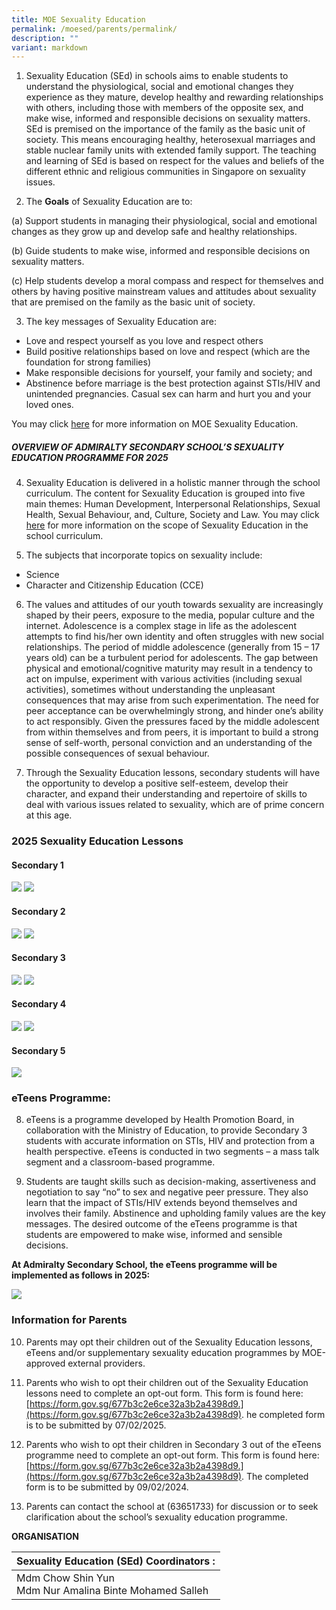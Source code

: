 ```yaml
---
title: MOE Sexuality Education
permalink: /moesed/parents/permalink/
description: ""
variant: markdown
---
```

1.  Sexuality Education (SEd) in schools aims to enable students to understand the physiological, social and emotional changes they experience as they mature, develop healthy and rewarding relationships with others, including those with members of the opposite sex, and make wise, informed and responsible decisions on sexuality matters. SEd is premised on the importance of the family as the basic unit of society. This means encouraging healthy, heterosexual marriages and stable nuclear family units with extended family support. The teaching and learning of SEd is based on respect for the values and beliefs of the different ethnic and religious communities in Singapore on sexuality issues.

1. The **Goals** of Sexuality Education are to:

(a)	Support students in managing their physiological, social and emotional changes as they grow up and develop safe and healthy relationships. 

(b)	Guide students to make wise, informed and responsible decisions on sexuality matters. 

(c)	Help students develop a moral compass and respect for themselves and others by having positive mainstream values and attitudes about sexuality that are premised on the family as the basic unit of society. 


3. The key messages of Sexuality Education are:
* Love and respect yourself as you love and respect others
* Build positive relationships based on love and respect (which are the foundation for strong families)
* Make responsible decisions for yourself, your family and society; and 
* Abstinence before marriage is the best protection against STIs/HIV and unintended pregnancies. Casual sex can harm and hurt you and your loved ones.

You may click [here](https://www.moe.gov.sg/education-in-sg/our-programmes/sexuality-education/scope-and-teaching-approach) for more information on MOE Sexuality Education.

##### OVERVIEW OF ADMIRALTY SECONDARY SCHOOL’S SEXUALITY EDUCATION PROGRAMME FOR 2025

4. Sexuality Education is delivered in a holistic manner through the school curriculum. The content for Sexuality Education is grouped into five main themes: Human Development, Interpersonal Relationships, Sexual Health, Sexual Behaviour, and, Culture, Society and Law. You may click [here](https://go.gov.sg/moe-sexuality-education) for more information on the scope of Sexuality Education in the school curriculum.

5. The subjects that incorporate topics on sexuality include:
* Science
* Character and Citizenship Education (CCE)

6. The values and attitudes of our youth towards sexuality are increasingly shaped by their peers, exposure to the media, popular culture and the internet. Adolescence is a complex stage in life as the adolescent attempts to find his/her own identity and often struggles with new social relationships. The period of middle adolescence (generally from 15 – 17 years old) can be a turbulent period for adolescents. The gap between physical and emotional/cognitive maturity may result in a tendency to act on impulse, experiment with various activities (including sexual activities), sometimes without understanding the unpleasant consequences that may arise from such experimentation. The need for peer acceptance can be overwhelmingly strong, and hinder one’s ability to act responsibly. Given the pressures faced by the middle adolescent from within themselves and from peers, it is important to build a strong sense of self-worth, personal conviction and an understanding of the possible consequences of sexual behaviour.

7. Through the Sexuality Education lessons, secondary students will have the opportunity to develop a positive self-esteem, develop their character, and expand their understanding and repertoire of skills to deal with various issues related to sexuality, which are of prime concern at this age.

### 2025 Sexuality Education Lessons


#### Secondary 1

![](/images/2024_Sec1_SEd.png)
![](/images/2025_S1_SEd1.png)
#### Secondary 2

![](/images/2025_S2_Sed.png)
![](/images/2025_S2_Sed1.png)
#### Secondary 3

![](/images/2025_S3_Sed.png)
![](/images/2025_S3_Sed1.png)
#### Secondary 4

![](/images/2024_S4_Sed.png)
![](/images/2025_S4_Sed1.png)

#### Secondary 5

![](/images/2025_S5_Sed.png)

### eTeens Programme:

8. eTeens is a programme developed by Health Promotion Board, in collaboration with the Ministry of Education, to provide Secondary 3 students with accurate information on STIs, HIV and protection from a health perspective. eTeens is conducted in two segments – a mass talk segment and a classroom-based programme.

9. Students are taught skills such as decision-making, assertiveness and negotiation to say “no” to sex and negative peer pressure. They also learn that the impact of STIs/HIV extends beyond themselves and involves their family. Abstinence and upholding family values are the key messages. The desired outcome of the eTeens programme is that students are empowered to make wise, informed and sensible decisions.

**At Admiralty Secondary School, the eTeens programme will be implemented as follows in 2025:**

![](/images/2025eteens.png)

### Information for Parents
10. Parents may opt their children out of the Sexuality Education lessons, eTeens and/or supplementary sexuality education programmes by MOE-approved external providers.

11. Parents who wish to opt their children out of the Sexuality Education lessons need to complete an opt-out form. This form is found here:[https://form.gov.sg/677b3c2e6ce32a3b2a4398d9.](https://form.gov.sg/677b3c2e6ce32a3b2a4398d9). he completed form is to be submitted by 07/02/2025.

12. Parents who wish to opt their children in Secondary 3 out of the eTeens programme need to complete an opt-out form. This form is found here:[https://form.gov.sg/677b3c2e6ce32a3b2a4398d9.](https://form.gov.sg/677b3c2e6ce32a3b2a4398d9). The completed form is to be submitted by 09/02/2024.

13. Parents can contact the school at (63651733) for discussion or to seek clarification about the school’s sexuality education programme.

**ORGANISATION**

| Sexuality Education (SEd) Coordinators :  |
| -------- |
| Mdm Chow Shin Yun<br>Mdm Nur Amalina Binte Mohamed Salleh|